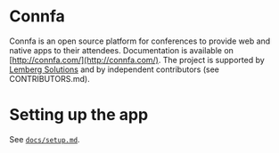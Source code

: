 # Connfa

Connfa is an open source platform for conferences to provide web and native apps to their attendees. Documentation is available on [http://connfa.com/](http://connfa.com/). The project is supported by [Lemberg Solutions](http://lemberg.co.uk) and by independent contributors (see CONTRIBUTORS.md).

# Setting up the app

See [`docs/setup.md`](docs/setup.md).
